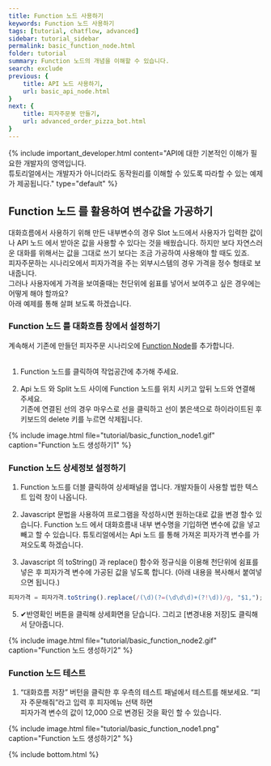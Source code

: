 ```yaml
---
title: Function 노드 사용하기 
keywords: Function 노드 사용하기
tags: [tutorial, chatflow, advanced]
sidebar: tutorial_sidebar
permalink: basic_function_node.html
folder: tutorial
summary: Function 노드의 개념을 이해할 수 있습니다.
search: exclude
previous: {
    title: API 노드 사용하기,
    url: basic_api_node.html
}
next: {
    title: 피자주문봇 만들기,
    url: advanced_order_pizza_bot.html
}
---
```


{% include important_developer.html content="API에 대한 기본적인 이해가 필요한 개발자의 영역입니다. <br /> 튜토리얼에서는 개발자가 아니더라도 동작원리를 이해할 수 있도록 따라할 수 있는 예제가 제공됩니다." type="default" %}

## Function 노드 를 활용하여 변수값을 가공하기
대화흐름에서 사용하기 위해 만든 내부변수의 경우 Slot 노드에서 사용자가 입력한 값이나 API 노드 에서 받아온 값을 사용할 수 있다는 것을 배웠습니다. 하지만 보다 자연스러운 대화를 위해서는 값을 그대로 쓰기 보다는 조금 가공하여 사용해야 할 때도 있죠. <br/>
피자주문하는 시나리오에서 피자가격을 주는 외부시스템의 경우 가격을 정수 형태로 보내줍니다. <br/>
그러나 사용자에게 가격을 보여줄때는 천단위에 쉼표를 넣어서 보여주고 싶은 경우에는 어떻게 해야 할까요? <br/>
아래 예제를 통해 살펴 보도록 하겠습니다.

### Function 노드 를 대화흐름 창에서 설정하기
계속해서 기존에 만들던 피자주문 시나리오에 [Function Node](/chatflow_function.html#function-%EB%85%B8%EB%93%9C)를 추가합니다. <br/>
<br/>

1) Function 노드를 클릭하여 작업공간에 추가해 주세요.

2) Api 노드 와 Split 노드 사이에 Function 노드를 위치 시키고 앞뒤 노드와 연결해 주세요. <br/>
기존에 연결된 선의 경우 마우스로 선을 클릭하고 선이 붉은색으로 하이라이트된 후 키보드의 delete 키를 누르면 삭제됩니다.

{% include image.html file="tutorial/basic_function_node1.gif"  caption="Function 노드 생성하기1" %}

### Function 노드 상세정보 설정하기

1) Function 노드를 더블 클릭하여 상세패널을 엽니다. 개발자들이 사용할 법한 텍스트 입력 창이 나옵니다. 

2) Javascript 문법을 사용하여 프로그램을 작성하시면 원하는대로 값을 변경 할수 있습니다. Function 노드 에서 대화흐름내 내부 변수명을 기입하면 변수에 값을 넣고 빼고 할 수 있습니다. 튜토리얼에서는 Api 노드 를 통해 가져온 피자가격 변수를 가져오도록 하겠습니다.

3) Javascript 의 toString() 과 replace() 함수와 정규식을 이용해 천단위에 쉼표를 넣은 후 피자가격 변수에 가공된 값을 넣도록 합니다. (아래 내용을 복사해서 붙여넣으면 됩니다.)

```js
피자가격 = 피자가격.toString().replace(/(\d)(?=(\d\d\d)+(?!\d))/g, "$1,");
````

5) ✔반영확인 버튼을 클릭해 상세화면을 닫습니다. 그리고 [변경내용 저장]도 클릭해서 닫아줍니다.

{% include image.html file="tutorial/basic_function_node2.gif"  caption="Function 노드 생성하기2" %}

### Function 노드 테스트
1) “대화흐름 저장” 버턴을 클릭한 후 우측의 테스트 패널에서 테스트를 해보세요. “피자 주문해줘”라고 입력 후 피자메뉴 선택 하면 <br/>
피자가격 변수의 값이 12,000 으로 변경된 것을 확인 할 수 있습니다.

{% include image.html file="tutorial/basic_function_node1.png"  caption="Function 노드 생성하기2" %}




{% include bottom.html %}